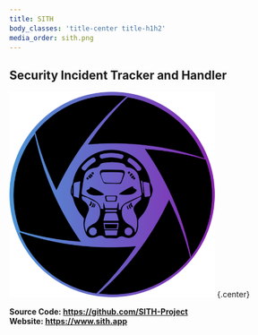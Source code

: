 ```yaml
---
title: SITH
body_classes: 'title-center title-h1h2'
media_order: sith.png
---
```


## Security Incident Tracker and Handler

![sith](sith.png "sith") {.center}

**Source Code: https://github.com/SITH-Project**    
**Website: https://www.sith.app**